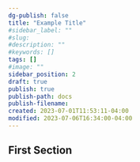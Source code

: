 ```yaml
---
dg-publish: false
title: "Example Title"
#sidebar_label: ""
#slug:
#description: ""
#keywords: []
tags: []
#image: ""
sidebar_position: 2
draft: true
publish: true
publish-path: docs
publish-filename:
created: 2023-07-01T11:53:11-04:00
modified: 2023-07-06T16:34:00-04:00
---
```


## First Section
